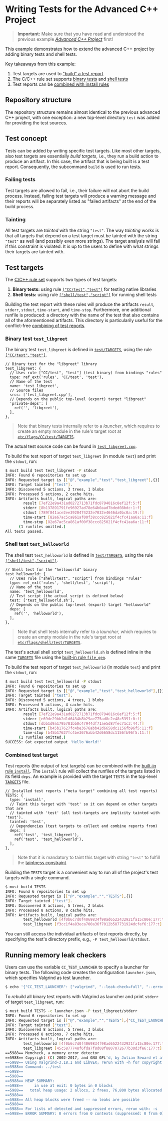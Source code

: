 # Writing Tests for the Advanced C++ Project

> **Important:** Make sure that you have read and understood the previous
> example [*Advanced C++ Project*](../3_cpp_adv/README.md) first!

This example demonstrates how to extend the advanced C++ project by adding
binary tests and shell tests.

Key takeaways from this example:

1. Test targets are used to ["build" a test report](#test-concept)
2. The C/C++ rule set supports [binary tests](#binary-test-test_libgreet) and
   [shell tests](#shell-test-test_helloworld)
3. Test reports can be [combined with install rules](#combined-test-target)

## Repository structure

The repository structure remains almost identical to the previous advanced C++
project, with one exception: a new top-level directory `test` was added for
providing the test sources.

## Test concept

Tests can be added by writing specific test targets. Like most other targets,
also test targets are essentially *build targets*, i.e., they run a build
action to produce an artifact. In this case, the artifact that is being built is
a test report. Consequently, the subcommand `build` is used to run tests.

### Failing tests

Test targets are allowed to fail, i.e., their failure will not abort the build
process. Instead, failing test targets will produce a warning message and their
reports will be separately listed as "failed artifacts" at the end of the build
process.

### Tainting

All test targets are *tainted* with the string `"test"`. The way *tainting*
works is that all targets that depend on a test target must be tainted with the
string `"test"` as well (and possibly even more strings). The target analysis
will fail if this constraint is violated. It is up to the users to define with
what strings their targets are tainted with.

## Test targets

The [C/C++ rule set](https://github.com/just-buildsystem/rules-cc) supports two
types of test targets:

1. **Binary tests:** using rule
   [`["CC/test","test"]`](https://github.com/just-buildsystem/rules-cc#rule-cctest-test)
   for testing native libraries
2. **Shell tests:** using rule
   [`["shell/test","script"]`](https://github.com/just-buildsystem/rules-cc#rule-shelltest-script)
   for running shell tests

Building the test report with these rules will produce the artifacts `result`,
`stderr`, `stdout`, `time-start`, and `time-stop`. Furthermore, one additional
runfile is produced: a directory with the name of the test that also contains
all of the aformentioned artifacts. This directory is particularily useful for
the conflict-free [combining of test reports](#combined-test-target).

### Binary test `test_libgreet`

The binary test `test_libgreet` is defined in [`test/TARGETS`](./test/TARGETS),
using the rule
[`["CC/test","test"]`](https://github.com/just-buildsystem/rules-cc#rule-cctest-test).

```jsonnet
// Binary test for the "libgreet" library
test_libgreet: {
  // Uses rule ["CC/test", "test"] (test binary) from bindings "rules"
  type: ref_ext('rules', 'CC/test', 'test'),
  // Name of the test
  name: 'test_libgreet',
  // Source files
  srcs: ['test_libgreet.cpp'],
  // Depends on the public top-level (export) target "libgreet"
  'private-deps': [
    ref('', 'libgreet'),
  ],
},
```

> Note that binary tests internally refer to a *launcher*, which requires to
> create an empty module in the rule's target root at
> [`etc/flags/CC/test/TARGETS`](./etc/flags/CC/test/TARGETS).

The actual test source code can be found in
[`test_libgreet.cpp`](./test/test_libgreet.cpp).

To build the test report of target `test_libgreet` (in module `test`) and print the `stdout`, run:

```sh
$ must build test test_libgreet -P stdout
INFO: Found 6 repositories to set up
INFO: Requested target is [["@","example","test","test_libgreet"],{}]
INFO: Target tainted ["test"].
INFO: Discovered 5 actions, 3 trees, 1 blobs
INFO: Processed 5 actions, 2 cache hits.
INFO: Artifacts built, logical paths are:
        result [7ef22e9a431ad0272713b71fdc8794016c8ef12f:5:f]
        stderr [8b137891791fe96927ad78e64b0aad7bded08bdc:1:f]
        stdout [789f841ace2ee3920474232e7032e4646da0bc0a:19:f]
        time-start [82e67ac5ca861af00f38ccc825021f4cfc41aa6a:11:f]
        time-stop [82e67ac5ca861af00f38ccc825021f4cfc41aa6a:11:f]
      (1 runfiles omitted.)
All tests passed.
```

### Shell test `test_helloworld`

The shell test `test_helloworld` is defined in [`test/TARGETS`](./test/TARGETS),
using the rule
[`["shell/test","script"]`](https://github.com/just-buildsystem/rules-cc#rule-shelltest-script).

```jsonnet
// Shell test for the "helloworld" binary
test_helloworld: {
  // Uses rule ["shell/test", "script"] from bindings "rules"
  type: ref_ext('rules', 'shell/test', 'script'),
  // Name of the test
  name: 'test_helloworld',
  // Test script (the actual script is defined below)
  test: ['test_helloworld.sh'],
  // Depends on the public top-level (export) target "helloworld"
  deps: [
    ref('', 'helloworld'),
  ],
},
```

> Note that shell tests internally refer to a *launcher*, which requires to
> create an empty module in the rule's target root at
> [`etc/flags/shell/test/TARGETS`](./etc/flags/shell/test/TARGETS).

The test's actual shell script `test_helloworld.sh` is defined inline in the
same [`TARGETS`](./test/TARGETS) file using the [built-in rule
`file_gen`](https://github.com/just-buildsystem/justbuild/blob/master/doc/concepts/built-in-rules.md#file_gen).

To build the test report of target `test_helloworld` (in module `test`) and print the `stdout`, run:

```sh
$ must build test test_helloworld -P stdout
INFO: Found 6 repositories to set up
INFO: Requested target is [["@","example","test","test_helloworld"],{}]
INFO: Target tainted ["test"].
INFO: Discovered 5 actions, 4 trees, 1 blobs
INFO: Processed 5 actions, 4 cache hits.
INFO: Artifacts built, logical paths are:
        result [7ef22e9a431ad0272713b71fdc8794016c8ef12f:5:f]
        stderr [e69de29bb2d1d6434b8b29ae775ad8c2e48c5391:0:f]
        stdout [dbb1d9a1795781bb0c47944df71ae5d87fec71c3:44:f]
        time-start [b45b17627fc4be3676abb42d6658dc1156fb96f5:11:f]
        time-stop [b45b17627fc4be3676abb42d6658dc1156fb96f5:11:f]
      (1 runfiles omitted.)
SUCCESS: Got expected output 'Hello World!'
```

### Combined test target

Test reports (the output of test targets) can be combined with the [built-in
rule
`install`](https://github.com/just-buildsystem/justbuild/blob/master/doc/concepts/built-in-rules.md#install).
The `install` rule will collect the runfiles of the targets listed in its field
`deps`. An example is provided with the target `TESTS` in the top-level
[`TARGETS`](./TARGETS) file.

```jsonnet
// Installed test reports ("meta target" combining all test reports)
TESTS: {
  type: 'install',
  // Taint this target with 'test' so it can depend on other targets that are
  // tainted with 'test' (all test-targets are implicity tainted with 'test').
  tainted: 'test',
  // Dependencies (test targets to collect and combine reports from)
  deps: [
    ref('test', 'test_libgreet'),
    ref('test', 'test_helloworld'),
  ],
},
```

> Note that it is mandatory to taint this target with string `"test"` to fulfill
> the [taintness constraint](#tainting). 

Building the `TESTS` target is a convenient way to run all of the project's test
targets with a single command.

```sh
$ must build TESTS
INFO: Found 6 repositories to set up
INFO: Requested target is [["@","example","","TESTS"],{}]
INFO: Target tainted ["test"].
INFO: Discovered 8 actions, 5 trees, 2 blobs
INFO: Processed 8 actions, 8 cache hits.
INFO: Artifacts built, logical paths are:
        test_helloworld [4f0b6c7d0f4069834f98ad6522432921fa15c80e:177:t]
        test_libgreet [f3cc1f4a83eca700a36f7012b587731924dcfef6:177:t]
```

You can still access the individual artifacts of test reports directly, by
specifying the test's directory prefix, e.g., `-P test_helloworld/stdout`.

## Running memory leak checkers

Users can use the variable `CC_TEST_LAUNCHER` to specify a launcher for binary
tests. The following code creates the configuration `launcher.json`, which
specifies Valgrind as test launcher.

```sh
$ echo '{"CC_TEST_LAUNCHER": ["valgrind", "--leak-check=full", "--error-exitcode=1"]}' >launcher.json
```

To *re*build all binary test reports with Valgrind as launcher and print
`stderr` of target `test_libgreet`, run:

```sh
$ must build TESTS -c launcher.json -P test_libgreet/stderr
INFO: Found 6 repositories to set up
INFO: Requested target is [["@","example","","TESTS"],{"CC_TEST_LAUNCHER":["valgrind","--leak-check=full","--error-exitcode=1"]}]
INFO: Target tainted ["test"].
INFO: Discovered 8 actions, 5 trees, 3 blobs
INFO: Processed 8 actions, 7 cache hits.
INFO: Artifacts built, logical paths are:
        test_helloworld [4f0b6c7d0f4069834f98ad6522432921fa15c80e:177:t]
        test_libgreet [45c5877748f6fda7f8d08f8807072677b30d3fe6:177:t]
==5988== Memcheck, a memory error detector
==5988== Copyright (C) 2002-2017, and GNU GPL'd, by Julian Seward et al.
==5988== Using Valgrind-3.18.1 and LibVEX; rerun with -h for copyright info
==5988== Command: ../test
==5988== 
==5988== 
==5988== HEAP SUMMARY:
==5988==     in use at exit: 0 bytes in 0 blocks
==5988==   total heap usage: 2 allocs, 2 frees, 76,800 bytes allocated
==5988== 
==5988== All heap blocks were freed -- no leaks are possible
==5988== 
==5988== For lists of detected and suppressed errors, rerun with: -s
==5988== ERROR SUMMARY: 0 errors from 0 contexts (suppressed: 0 from 0)
```
